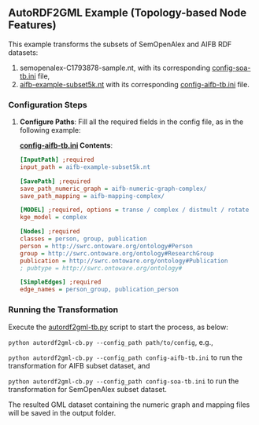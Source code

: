 ## AutoRDF2GML Example (Topology-based Node Features)

This example transforms the subsets of SemOpenAlex and AIFB RDF datasets:

1. semopenalex-C1793878-sample.nt, with its corresponding [config-soa-tb.ini](./config-soa-tb.ini) file,
2. [aifb-example-subset5k.nt](aifb-example-subset5k.nt) with its corresponding [config-aifb-tb.ini](./config-aifb-tb.ini) file.

### Configuration Steps

1. **Configure Paths**: Fill all the required fields in the config file, as in the following example:

    **[config-aifb-tb.ini](./config-aifb-tb.ini) Contents**:
    ```ini
    [InputPath] ;required
    input_path = aifb-example-subset5k.nt
    
    [SavePath] ;required
    save_path_numeric_graph = aifb-numeric-graph-complex/
    save_path_mapping = aifb-mapping-complex/
    
    [MODEL] ;required, options = transe / complex / distmult / rotate
    kge_model = complex
    
    [Nodes] ;required
    classes = person, group, publication
    person = http://swrc.ontoware.org/ontology#Person
    group = http://swrc.ontoware.org/ontology#ResearchGroup
    publication = http://swrc.ontoware.org/ontology#Publication
    ; pubtype = http://swrc.ontoware.org/ontology#
    
    [SimpleEdges] ;required
    edge_names = person_group, publication_person
    ```

### Running the Transformation

Execute the [autordf2gml-tb.py](./autordf2gml-tb.py) script to start the process, as below:

```python autordf2gml-cb.py --config_path path/to/config```, e.g.,

```python autordf2gml-cb.py --config_path config-aifb-tb.ini``` to run the transformation for AIFB subset dataset, and

```python autordf2gml-cb.py --config_path config-soa-tb.ini``` to run the transformation for SemOpenAlex subset dataset.

The resulted GML dataset containing the numeric graph and mapping files will be saved in the output folder.
